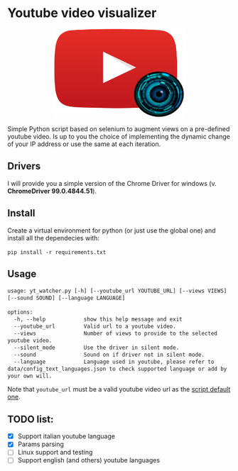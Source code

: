 # Youtube video visualizer

<p align="center">
  <img src="imgs/icon.png" alt="icon" width=300 height=200/>
</p>

Simple Python script based on selenium to augment views on a pre-defined youtube video. Is up to you the choice of implementing the dynamic change of your IP address or use the same at each iteration.


## Drivers

I will provide you a simple version of the Chrome Driver for windows (v. **ChromeDriver 99.0.4844.51**).

## Install

Create a virtual environment for python (or just use the global one) and install all the dependecies with:

```pip install -r requirements.txt```

## Usage
```
usage: yt_watcher.py [-h] [--youtube_url YOUTUBE_URL] [--views VIEWS] [--sound SOUND] [--language LANGUAGE]

options:
  -h, --help            show this help message and exit
  --youtube_url         Valid url to a youtube video.
  --views               Number of views to provide to the selected youtube video.
  --silent_mode         Use the driver in silent mode.
  --sound               Sound on if driver not in silent mode.
  --language            Language used in youtube, please refer to data/config_text_languages.json to check supported language or add by your own will.
  ```
  

Note that ```youtube_url``` must be a valid youtube video url as the [script default one](https://www.youtube.com/watch?v=BwWGZJeRVmU).

## TODO list:
- [x] Support italian youtube language
- [x] Params parsing
- [ ] Linux support and testing 
- [ ] Support english (and others) youtube languages